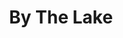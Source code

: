 ---
title: "By The Lake"
draft: false
slug: "by-the-lake"
weight: "1"
mainpage: false
related: true
thumbnail: "thumbnail_by-the-lake.jpg"

block_project: {
	description: "(description coming soon)",
	fontcolor: "#fff",
	bgcolor: "#040404",
	work: [ 
		{class: "gallery-col-12 w-md-75 mb-5 mb-md-3", path: "illustration_by-the-lake-01.jpg"},
		{class: "gallery-col-12 w-md-75 my-5 my-md-3", path: "illustration_by-the-lake-02.jpg"},
		{class: "gallery-col-12 w-md-75 mt-5 mt-md-3", path: "illustration_by-the-lake-03.jpg"}
	]
}

---